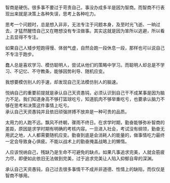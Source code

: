 智商是硬伤。很多事不要过于苛责自己，事没办成多半是因为智商。而智商不行表现出来就是决策上各种失误，思考上各种吃力。

思考一个问题时，总是想入非非，无法专注于问题本身，及至时光飞逝、一晌过去，才猛然醒悟自己又在瞎想没有专注做事。其实这就是因为笨所以逃避，所以看上去显得不专注。

如果自己人矮步短跑得慢、体弱气虚，自然会跑一段休息一段，那样也可以说自己不专注于跑步。

蠢人总是喜欢学习、模仿聪明人，尝试从他们的策略中学习。而聪明人却总是不学习、不记忆、不守教条，能够因势利导、随机应变。

我想要模仿别人的手速，却发现自己无法模仿别人的脑速。

悦纳自己的重要前提就是承认自己天资愚钝，必须认识到自己干不成某事是因为脑力不足。我们知道身高不够打篮球吃亏，知道肌肉不够举重吃亏，也要承认脑力不够在思考和决策这件事情上吃亏。  
承认自己天资愚钝并且依旧顽强拼搏不放弃是一种可贵的品质。

太用力的人跑不远。飘风不终朝，骤雨不终日。在求学时期，勤奋能够弥补智商的差距，原因是求学时期有明确的考核内容。一旦进入社会，考试没有纲领，勤奋无用武之地，人人都需要随机应变。勤奋到底是会消耗人的能量的，做事情吃力最终一定会导致身心俱疲。不能以战术上的勤奋掩盖战略上的懒惰。

人应该悦纳自己，残缺乃是生命不可避免的缺点。如果凡事追求完美，人就会筋疲力尽，即便如此依旧无法做到完美，过于追求完美让人陷入抑郁自卑的深渊。

承认自己天资愚钝，自己过去很多事情干不成并非道德、性情上的缺陷，而仅仅是智商不够用。